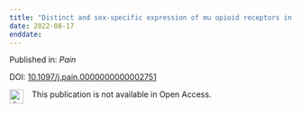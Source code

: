 ```yaml
---
title: "Distinct and sex-specific expression of mu opioid receptors in anterior cingulate and somatosensory S1 cortical areas."
date: 2022-08-17
enddate:
---
```


Published in: *Pain*

DOI: [10.1097/j.pain.0000000000002751](https://doi.org/10.1097/j.pain.0000000000002751)

<img src="https://upload.wikimedia.org/wikipedia/commons/thumb/0/0e/Closed_Access_logo_transparent.svg/1200px-Closed_Access_logo_transparent.svg.png" alt="drawing" width="25" align="left"/> &nbsp;&nbsp;&nbsp;This publication is not available in Open Access.



